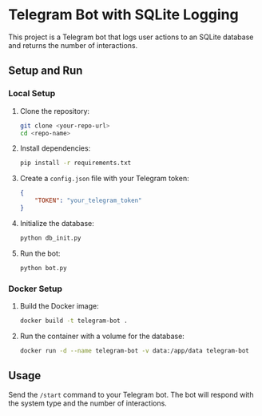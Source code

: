 # Telegram Bot with SQLite Logging

This project is a Telegram bot that logs user actions to an SQLite database and returns the number of interactions.

## Setup and Run

### Local Setup

1. Clone the repository:
    ```sh
    git clone <your-repo-url>
    cd <repo-name>
    ```

2. Install dependencies:
    ```sh
    pip install -r requirements.txt
    ```

3. Create a `config.json` file with your Telegram token:
    ```json
    {
        "TOKEN": "your_telegram_token"
    }
    ```

4. Initialize the database:
    ```sh
    python db_init.py
    ```

5. Run the bot:
    ```sh
    python bot.py
    ```

### Docker Setup

1. Build the Docker image:
    ```sh
    docker build -t telegram-bot .
    ```

2. Run the container with a volume for the database:
    ```sh
    docker run -d --name telegram-bot -v data:/app/data telegram-bot
    ```

## Usage

Send the `/start` command to your Telegram bot. The bot will respond with the system type and the number of interactions.